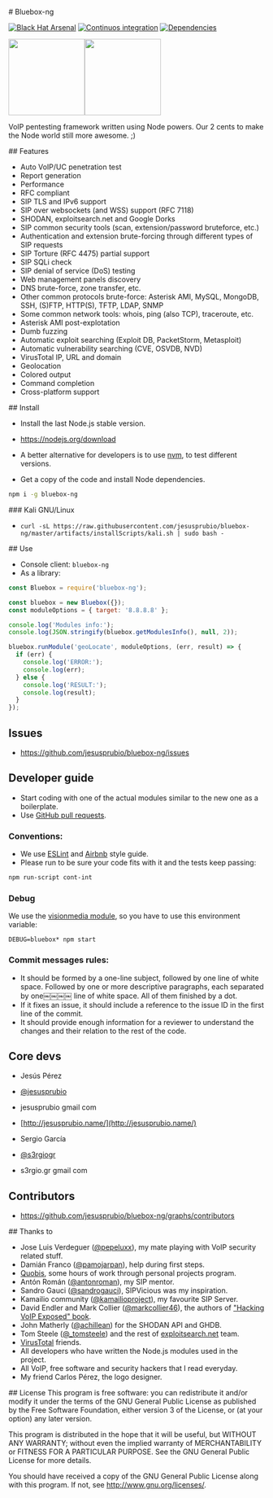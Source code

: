 # Bluebox-ng

[![Black Hat Arsenal](https://www.toolswatch.org/badges/arsenal/2014.svg)](https://www.blackhat.com/eu-14/arsenal.html)
[![Continuos integration](https://api.travis-ci.org/jesusprubio/bluebox-ng.svg)](https://travis-ci.org/jesusprubio/bluebox-ng)
[![Dependencies](https://david-dm.org/jesusprubio/bluebox-ng/status.svg)](https://david-dm.org/jesusprubio/bluebox-ng)

<img src="http://jesusprubio.name/images/projects/bbng-logo.png" height="150" width="150" ><img src="http://jesusprubio.name/images/projects/bluebox.gif" height="150">

VoIP pentesting framework written using Node powers. Our 2 cents to make the Node world still more awesome. ;)


## Features
- Auto VoIP/UC penetration test
- Report generation
- Performance
- RFC compliant
- SIP TLS and IPv6 support
- SIP over websockets (and WSS) support (RFC 7118)
- SHODAN, exploitsearch.net and Google Dorks
- SIP common security tools (scan, extension/password bruteforce, etc.)
- Authentication and extension brute-forcing through different types of SIP requests
- SIP Torture (RFC 4475) partial support
- SIP SQLi check
- SIP denial of service (DoS) testing
- Web management panels discovery
- DNS brute-force, zone transfer, etc.
- Other common protocols brute-force: Asterisk AMI, MySQL, MongoDB, SSH, (S)FTP, HTTP(S), TFTP, LDAP, SNMP
- Some common network tools: whois, ping (also TCP), traceroute, etc.
- Asterisk AMI post-explotation
- Dumb fuzzing
- Automatic exploit searching (Exploit DB, PacketStorm, Metasploit)
- Automatic vulnerability searching (CVE, OSVDB, NVD)
- VirusTotal IP, URL and domain
- Geolocation
- Colored output
- Command completion
- Cross-platform support


## Install
- Install the last Node.js stable version.
 - https://nodejs.org/download
 - A better alternative for developers is to use [nvm](https://github.com/creationix/nvm), to test different versions.

- Get a copy of the code and install Node dependencies.
```sh
npm i -g bluebox-ng
```

### Kali GNU/Linux
- `curl -sL https://raw.githubusercontent.com/jesusprubio/bluebox-ng/master/artifacts/installScripts/kali.sh | sudo bash -`


## Use
- Console client: ```bluebox-ng```
- As a library:
```javascript
const Bluebox = require('bluebox-ng');

const bluebox = new Bluebox({});
const moduleOptions = { target: '8.8.8.8' };

console.log('Modules info:');
console.log(JSON.stringify(bluebox.getModulesInfo(), null, 2));

bluebox.runModule('geoLocate', moduleOptions, (err, result) => {
  if (err) {
    console.log('ERROR:');
    console.log(err);
  } else {
    console.log('RESULT:');
    console.log(result);
  }
});
```


## Issues
- https://github.com/jesusprubio/bluebox-ng/issues


## Developer guide
- Start coding with one of the actual modules similar to the new one as a boilerplate.
- Use [GitHub pull requests](https://help.github.com/articles/using-pull-requests).

### Conventions:
 - We use [ESLint](http://eslint.org/) and [Airbnb](https://github.com/airbnb/javascript) style guide.
- Please run to be sure your code fits with it and the tests keep passing:
```sh
npm run-script cont-int
```

### Debug
We use the [visionmedia module](https://github.com/visionmedia/debug), so you have to use this environment variable:
```sg
DEBUG=bluebox* npm start
```

### Commit messages rules:
 - It should be formed by a one-line subject, followed by one line of white space. Followed by one or more descriptive paragraphs, each separated by one￼￼￼￼ line of white space. All of them finished by a dot.
 - If it fixes an issue, it should include a reference to the issue ID in the first line of the commit.
 - It should provide enough information for a reviewer to understand the changes and their relation to the rest of the code.


## Core devs
- Jesús Pérez
 - [@jesusprubio](https://twitter.com/jesusprubio)
 - jesusprubio gmail com
 - [http://jesusprubio.name/](http://jesusprubio.name/)

- Sergio García
 - [@s3rgiogr](https://twitter.com/s3rgiogr)
 - s3rgio.gr gmail com


## Contributors
- https://github.com/jesusprubio/bluebox-ng/graphs/contributors


## Thanks to
- Jose Luis Verdeguer ([@pepeluxx](https://twitter.com/pepeluxx)), my mate playing with VoIP security related stuff.
- Damián Franco ([@pamojarpan](https://twitter.com/pamojarpan)), help during first steps.
- [Quobis](http://www.quobis.com), some hours of work through personal projects program.
- Antón Román ([@antonroman](https://twitter.com/antonroman)), my SIP mentor.
- Sandro Gauci ([@sandrogauci](https://twitter.com/sandrogauci)), SIPVicious was my inspiration.
- Kamailio community ([@kamailioproject](https://twitter.com/kamailioproject)), my favourite SIP Server.
- David Endler and Mark Collier ([@markcollier46](https://twitter.com/markcollier46)), the authors of ["Hacking VoIP Exposed" book](http://www.hackingvoip.com/).
- John Matherly ([@achillean](https://twitter.com/achillean)) for the SHODAN API and GHDB.
- Tom Steele ([@_tomsteele](https://twitter.com/_tomsteele)) and the rest of [exploitsearch.net](http://www.exploitsearch.net/) team.
- [VirusTotal](https://www.virustotal.com/) friends.
- All developers who have written the Node.js modules used in the project.
- All VoIP, free software and security hackers that I read everyday.
- My friend Carlos Pérez, the logo designer.


## License
This program is free software: you can redistribute it and/or modify
it under the terms of the GNU General Public License as published by
the Free Software Foundation, either version 3 of the License, or
(at your option) any later version.

This program is distributed in the hope that it will be useful,
but WITHOUT ANY WARRANTY; without even the implied warranty of
MERCHANTABILITY or FITNESS FOR A PARTICULAR PURPOSE.  See the
GNU General Public License for more details.

You should have received a copy of the GNU General Public License
along with this program.  If not, see <http://www.gnu.org/licenses/>.
